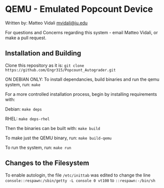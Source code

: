 # QEMU - Emulated Popcount Device

Written by: Matteo Vidali [mvidali@iu.edu](mvidali@iu.edu)

For questions and Concerns regarding this system - email Matteo Vidali,
or make a pull request.

## Installation and Building
Clone this repository as it is:
`git clone https://github.com/Engr315/Popcount_Autograder.git`

ON DEBIAN ONLY: To install dependancies, build binaries and run the qemu system, run:
`make`

For a more controlled installation process, begin by installing requirements with:

Debian: `make deps`

RHEL: `make deps-rhel`

Then the binaries can be built with:
`make build`

To make just the QEMU binary, run:
`make build-qemu`

To run the system, run:
`make run`

## Changes to the Filesystem
To enable autologin, the file `/etc/inittab` was edited to change the line `console::respawn:/sbin/getty -L console 0 vt100` to `::respawn:-/bin/sh`
